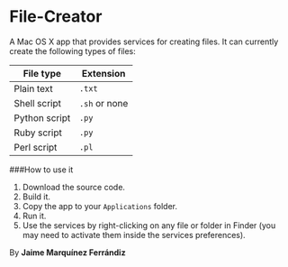 File-Creator
============

A Mac OS X app that provides services for creating files.
It can currently create the following types of files:

File type      | Extension
-------------- | --------------
Plain text     | `.txt`
Shell script   | `.sh` or none
Python script  | `.py`
Ruby script    | `.py`
Perl script    | `.pl`

###How to use it
1. Download the source code.
2. Build it.
3. Copy the app to your `Applications` folder.
4. Run it. 
5. Use the services by right-clicking on any file or folder in Finder (you may need to activate them inside the services preferences).

By __Jaime Marquínez Ferrándiz__
